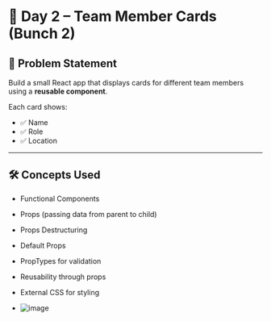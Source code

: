 # 💼 Day 2 – Team Member Cards (Bunch 2)

## 🧩 Problem Statement

Build a small React app that displays cards for different team members using a **reusable component**.

Each card shows:

- ✅ Name
- ✅ Role
- ✅ Location

---

## 🛠️ Concepts Used

- Functional Components
- Props (passing data from parent to child)
- Props Destructuring
- Default Props
- PropTypes for validation
- Reusability through props
- External CSS for styling

- ![image](https://github.com/user-attachments/assets/5fbc18da-660a-47f5-a769-e4e6e7675bc5)
